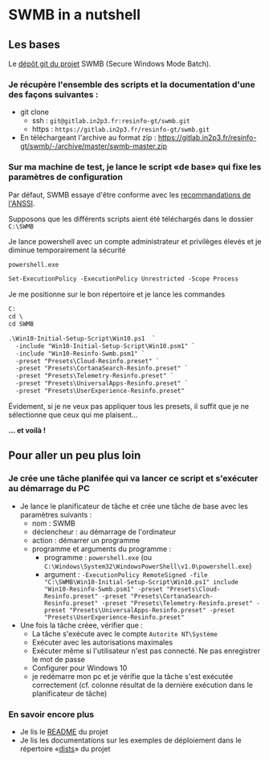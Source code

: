 # SWMB in a nutshell

## Les bases

Le [dépôt git du projet](https://gitlab.in2p3.fr/resinfo-gt/swmb) SWMB
(Secure Windows Mode Batch).

### Je récupère l'ensemble des scripts et la documentation d'une des façons suivantes :

* git clone
   * ssh : `git@gitlab.in2p3.fr:resinfo-gt/swmb.git`
   * https : `https://gitlab.in2p3.fr/resinfo-gt/swmb.git`
* En téléchargeant l'archive au format zip : https://gitlab.in2p3.fr/resinfo-gt/swmb/-/archive/master/swmb-master.zip

### Sur ma machine de test, je lance le script «de base» qui fixe les paramètres de configuration

Par défaut, SWMB essaye d'être conforme avec les [recommandations de l'ANSSI](https://www.ssi.gouv.fr/uploads/2017/01/np_securisation_windows10_collecte_de_donnees_v1.2.pdf).

Supposons que les différents scripts aient été téléchargés dans le dossier `C:\SWMB`

Je lance powershell avec un compte administrateur et privilèges élevés et je diminue temporairement la sécurité

```ps
powershell.exe

Set-ExecutionPolicy -ExecutionPolicy Unrestricted -Scope Process
```

Je me positionne sur le bon répertoire et je lance les commandes

```ps
C:
cd \
cd SWMB

.\Win10-Initial-Setup-Script\Win10.ps1  `
  -include "Win10-Initial-Setup-Script\Win10.psm1" `
  -include "Win10-Resinfo-Swmb.psm1" `
  -preset "Presets\Cloud-Resinfo.preset" `
  -preset "Presets\CortanaSearch-Resinfo.preset" `
  -preset "Presets\Telemetry-Resinfo.preset" `
  -preset "Presets\UniversalApps-Resinfo.preset" `
  -preset "Presets\UserExperience-Resinfo.preset"
```

Évidement, si je ne veux pas appliquer tous les presets, il suffit que je ne sélectionne que ceux qui me plaisent...

**... et voilà !**

## Pour aller un peu plus loin

### Je crée une tâche planifée qui va lancer ce script et s'exécuter au démarrage du PC

* Je lance le planificateur de tâche et crée une tâche de base avec les paramètres suivants :
   * nom : SWMB
   * déclencheur : au démarrage de l'ordinateur
   * action : démarrer un programme
   * programme et arguments du programme :
      * programme : `powershell.exe` (ou `C:\Windows\System32\WindowsPowerShell\v1.0\powershell.exe`)
      * argument : `-ExecutionPolicy RemoteSigned -file "C:\SWMB\Win10-Initial-Setup-Script\Win10.ps1" include "Win10-Resinfo-Swmb.psm1" -preset "Presets\Cloud-Resinfo.preset" -preset "Presets\CortanaSearch-Resinfo.preset" -preset "Presets\Telemetry-Resinfo.preset" -preset "Presets\UniversalApps-Resinfo.preset" -preset "Presets\UserExperience-Resinfo.preset"`
* Une fois la tâche créee, vérifier que :
   * La tâche s'exécute avec le compte `Autorite NT\Système`
   * Exécuter avec les autorisations maximales
   * Exécuter même si l'utilisateur n'est pas connecté. Ne pas enregistrer le mot de passe
   * Configurer pour Windows 10
   * je redémarre mon pc et je vérifie que la tâche s'est exécutée correctement (cf. colonne résultat de la dernière exécution dans le planificateur de tâche)

### En savoir encore plus

* Je lis le [README](https://gitlab.in2p3.fr/resinfo-gt/swmb/-/blob/master/README.md) du projet 
* Je lis les documentations sur les exemples de déploiement dans le répertoire «[dists](https://gitlab.in2p3.fr/resinfo-gt/swmb/-/tree/master/dists)» du projet
